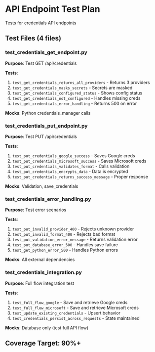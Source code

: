 # API Endpoint Test Plan

Tests for credentials API endpoints

## Test Files (4 files)

### test_credentials_get_endpoint.py
**Purpose**: Test GET /api/credentials

**Tests**:
1. `test_get_credentials_returns_all_providers` - Returns 3 providers
2. `test_get_credentials_masks_secrets` - Secrets are masked
3. `test_get_credentials_configured_status` - Shows config status
4. `test_get_credentials_not_configured` - Handles missing creds
5. `test_get_credentials_error_handling` - Returns 500 on error

**Mocks**: Python credentials_manager calls

### test_credentials_put_endpoint.py
**Purpose**: Test PUT /api/credentials

**Tests**:
1. `test_put_credentials_google_success` - Saves Google creds
2. `test_put_credentials_microsoft_success` - Saves Microsoft creds
3. `test_put_credentials_validates_format` - Calls validation
4. `test_put_credentials_encrypts_data` - Data is encrypted
5. `test_put_credentials_returns_success_message` - Proper response

**Mocks**: Validation, save_credentials

### test_credentials_error_handling.py
**Purpose**: Test error scenarios

**Tests**:
1. `test_put_invalid_provider_400` - Rejects unknown provider
2. `test_put_invalid_format_400` - Rejects bad format
3. `test_put_validation_error_message` - Returns validation error
4. `test_put_database_error_500` - Handles save failure
5. `test_get_python_error_500` - Handles Python errors

**Mocks**: All external dependencies

### test_credentials_integration.py
**Purpose**: Full flow integration test

**Tests**:
1. `test_full_flow_google` - Save and retrieve Google creds
2. `test_full_flow_microsoft` - Save and retrieve Microsoft creds
3. `test_update_existing_credentials` - Upsert behavior
4. `test_credentials_persist_across_requests` - State maintained

**Mocks**: Database only (test full API flow)

## Coverage Target: 90%+
